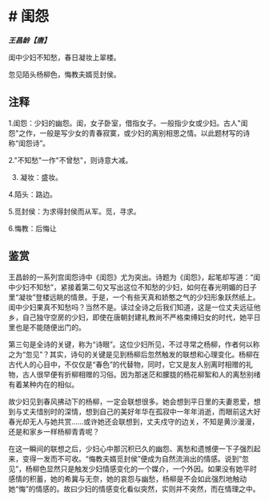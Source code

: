 # # 闺怨

***王昌龄【唐】***

闺中少妇不知愁，春日凝妆上翠楼。

忽见陌头杨柳色，悔教夫婿觅封侯。

## 注释

1.闺怨：少妇的幽怨。闺，女子卧室，借指女子。一般指少女或少妇。古人"闺怨"之作，一般是写少女的青春寂寞，或少妇的离别相思之情。以此题材写的诗称“闺怨诗”。

2."不知愁"一作"不曾愁"，则诗意大减。

3. 凝妆：盛妆。

4.陌头：路边。

5.觅封侯：为求得封侯而从军。觅，寻求。

6.悔教：后悔让

## 鉴赏

王昌龄的一系列宫闺怨诗中《闺怨》尤为突出。诗题为《闺怨》，起笔却写道：“闺中少妇不知愁”，紧接着第二句又写出这位不知愁的少妇，如何在春光明媚的日子里“凝妆”登楼远眺的情景。于是，一个有些天真和娇憨之气的少妇形象跃然纸上。闺中少妇果真不知愁吗？当然不是。读过全诗之后我们知道，这是一位丈夫远征他乡，自己独守空房的少妇，即使在唐朝封建礼教尚不严格束缚妇女的时代，她平日里也是不能随便出门的。

第三句是全诗的关键，称为“诗眼”。这位少妇所见，不过寻常之杨柳，作者何以称之为“忽见”？其实，诗句的关键是见到杨柳后忽然触发的联想和心理变化。杨柳在古代人的心目中，不仅仅是“春色”的代替物，同时，它又是友人别离时相赠的礼物，古人很早便有折柳相赠的习俗。因为那迷茫和朦胧的杨花柳絮和人的离愁别绪有着某种内在的相似。

故少妇见到春风拂动下的杨柳，一定会联想很多。她会想到平日里的夫妻恩爱，想到与丈夫惜别时的深情，想到自己的美好年华在孤寂中一年年消逝，而眼前这大好春光却无人与她共赏……或许她还会联想到，丈夫戍守的边关，不知是黄沙漫漫，还是和家乡一样杨柳青青呢？

在这一瞬间的联想之后，少妇心中那沉积已久的幽怨、离愁和遗憾便一下子强烈起来，变得一发而不可收。“悔教夫婿觅封侯”便成为自然流淌出的情感。说到“忽见”，杨柳色显然只是触发少妇情感变化的一个媒介，一个外因。如果没有她平时感情的积蓄，她的希冀与无奈，她的哀怨与幽愁，杨柳是不会如此强烈地触动她“悔”的情感的。故曰少妇的情感变化看似突然，实则并不突然，而在情理之中。
